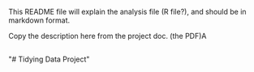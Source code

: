 This README file will explain the analysis file (R file?), and should be in markdown format.

Copy the description here from the project doc. (the PDF)A

## 
"# Tidying Data Project"  
